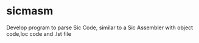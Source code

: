 sicmasm
=======

Develop program to parse Sic Code, similar to a Sic Assembler with object code,loc code and .lst file 
